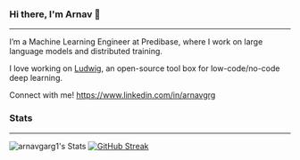 ### Hi there, I'm Arnav 👋
---- 

I’m a Machine Learning Engineer at Predibase, where I work on large language models and distributed training. 

I love working on [Ludwig](https://github.com/ludwig-ai/ludwig.git), an open-source tool box for low-code/no-code deep learning.

Connect with me! https://www.linkedin.com/in/arnavgrg

### Stats
---
![arnavgarg1's Stats](https://github-readme-stats.vercel.app/api?username=arnavgarg1&theme=vue-dark&show_icons=true&hide_border=false&count_private=true&layout=compact&show=reviews,prs_merged)
[![GitHub Streak](https://streak-stats.demolab.com?user=arnavgarg1&theme=vue-dark)](https://git.io/streak-stats)
